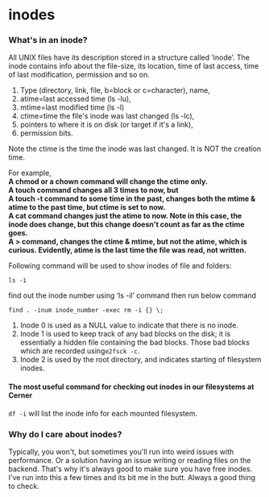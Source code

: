 # inodes



### What's in an inode? <a href="#whats-in-an-inode" id="whats-in-an-inode"></a>

All UNIX files have its description stored in a structure called ‘inode’. The inode contains info about the file-size, its location, time of last access, time of last modification, permission and so on.

1. Type (directory, link, file, b=block or c=character), name,
2. atime=last accessed time (ls -lu),
3. mtime=last modified time (ls -l)
4. ctime=time the file's inode was last changed (ls -lc),
5. pointers to where it is on disk (or target if it's a link),
6. permission bits.

Note the ctime is the time the inode was last changed. It is NOT the creation time.

For example,\
**A chmod or a chown command will change the ctime only.**\
**A touch command changes all 3 times to now, but**\
**A touch -t command to some time in the past, changes both the mtime & atime to the past time, but ctime is set to now.**\
**A cat command changes just the atime to now. Note in this case, the inode does change, but this change doesn't count as far as the ctime goes.**\
**A > command, changes the ctime & mtime, but not the atime, which is curious. Evidently, atime is the last time the file was read, not written.**

Following command will be used to show inodes of file and folders:

```
ls -i
```

find out the inode number using ‘ls -il’ command then run below command

```
find . -inum inode_number -exec rm -i {} \;
```

1. Inode 0 is used as a NULL value to indicate that there is no inode.
2. Inode 1 is used to keep track of any bad blocks on the disk; it is essentially a hidden file containing the bad blocks. Those bad blocks which are recorded using`e2fsck -c`.
3. Inode 2 is used by the root directory, and indicates starting of filesystem inodes.

#### The most useful command for checking out inodes in our filesystems at Cerner

`df -i` will list the inode info for each mounted filesystem.

### Why do I care about inodes?

Typically, you won't, but sometimes you'll run into weird issues with performance. Or a solution having an issue writing or reading files on the backend. That's why it's always good to make sure you have free inodes. I've run into this a few times and its bit me in the butt. Always a good thing to check.
